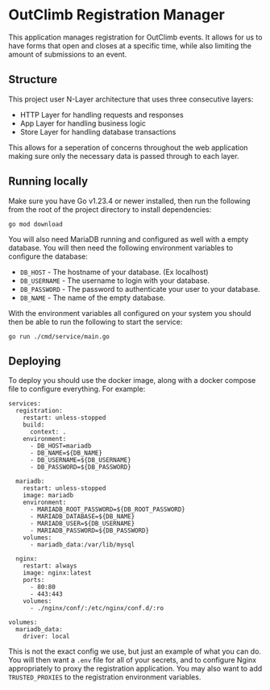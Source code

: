 # OutClimb Registration Manager

This application manages registration for OutClimb events. It allows for us to have forms that open and closes at a specific time, while also limiting the amount of submissions to an event.

## Structure

This project user N-Layer architecture that uses three consecutive layers:

- HTTP Layer for handling requests and responses
- App Layer for handling business logic
- Store Layer for handling database transactions

This allows for a seperation of concerns throughout the web application making sure only the necessary data is passed through to each layer.

## Running locally

Make sure you have Go v1.23.4 or newer installed, then run the following from the root of the project directory to install dependencies:

```
go mod download
```

You will also need MariaDB running and configured as well with a empty database. You will then need the following environment variables to configure the database:

- `DB_HOST` - The hostname of your database. (Ex localhost)
- `DB_USERNAME` - The username to login with your database.
- `DB_PASSWORD` - The password to authenticate your user to your database.
- `DB_NAME` - The name of the empty database.

With the environment variables all configured on your system you should then be able to run the following to start the service:

```
go run ./cmd/service/main.go
```

## Deploying

To deploy you should use the docker image, along with a docker compose file to configure everything. For example:

```
services:
  registration:
    restart: unless-stopped
    build:
      context: .
    environment:
      - DB_HOST=mariadb
      - DB_NAME=${DB_NAME}
      - DB_USERNAME=${DB_USERNAME}
      - DB_PASSWORD=${DB_PASSWORD}

  mariadb:
    restart: unless-stopped
    image: mariadb
    environment:
      - MARIADB_ROOT_PASSWORD=${DB_ROOT_PASSWORD}
      - MARIADB_DATABASE=${DB_NAME}
      - MARIADB_USER=${DB_USERNAME}
      - MARIADB_PASSWORD=${DB_PASSWORD}
    volumes:
      - mariadb_data:/var/lib/mysql

  nginx:
    restart: always
    image: nginx:latest
    ports:
      - 80:80
      - 443:443
    volumes:
      - ./nginx/conf/:/etc/nginx/conf.d/:ro

volumes:
  mariadb_data:
    driver: local
```

This is not the exact config we use, but just an example of what you can do. You will then want a `.env` file for all of your secrets, and to configure Nginx appropriately to proxy the registration application. You may also want to add `TRUSTED_PROXIES` to the registration environment variables.
